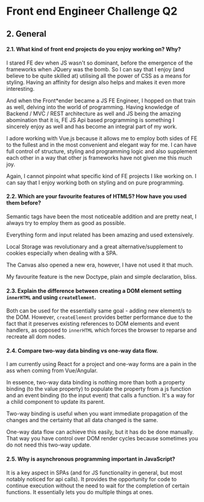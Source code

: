 # Front end Engineer Challenge Q2

## 2. General

#### 2.1. What kind of front end projects do you enjoy working on? Why?

I stared FE dev when JS wasn't so dominant, before the emergence of the frameworks when JQuery was the bomb. So I can say that I enjoy (and believe to be quite skilled at) utilising all the power of CSS as a means for styling. Having an affinity for design also helps and makes it even more interesting.

And when the Front*ender became a JS FE Engineer, I hopped on that train as well, delving into the world of programming. Having knowledge of Backend / MVC / REST architecture as well and JS being the amazing abomination that it is, FE JS Api based programming is something I sincerely enjoy as well and has become an integral part of my work.

I adore working with Vue.js because it allows me to employ both sides of FE to the fullest and in the most convenient and elegant way for me. I can have full control of structure, styling and programming logic and also supplement each other in a way that other js frameworks have not given me this much joy.

Again, I cannot pinpoint what specific kind of FE projects I like working on. I can say that I enjoy working both on styling and on pure programming.
 
#### 2.2. Which are your favourite features of HTML5? How have you used them before?

Semantic tags have been the most noticeable addition and are pretty neat, I always try to employ them as good as possible.

Everything form and input related has been amazing and used extensively.

Local Storage was revolutionary and a great alternative/supplement to cookies especially when dealing with a SPA.

The Canvas also opened a new era, however, I have not used it that much.

My favourite feature is the new Doctype, plain and simple declaration, bliss.

#### 2.3. Explain the difference between creating a DOM element setting `innerHTML` and using `createElement`.

Both can be used for the essentially same goal - adding new element/s to the DOM. However, `createElement` provides better performance due to the fact that it preserves existing references to DOM elements and event handlers, as opposed to `innerHTML` which forces the browser to reparse and recreate all dom nodes.

#### 2.4. Compare two-way data binding vs one-way data flow.

I am currently using React for a project and one-way forms are a pain in the ass when coming from Vue/Angular.

In essence, two-way data binding is nothing more than both a property binding (to the value property) to populate the property from a js function and an event binding (to the input event) that calls a function. It's a way for a child component to update its parent. 

Two-way binding is useful when you want immediate propagation of the changes and the certainty that all data changed is the same. 

One-way data flow can achieve this easily, but it has do be done manually. That way you have control over DOM render cycles because sometimes you do not need this two-way update.

#### 2.5. Why is asynchronous programming important in JavaScript?

It is a key aspect in SPAs (and for JS functionality in general, but most notably noticed for api calls). It provides the opportunity for code to continue execution without the need to wait for the completion of certain functions. It essentially lets you do multiple things at ones.